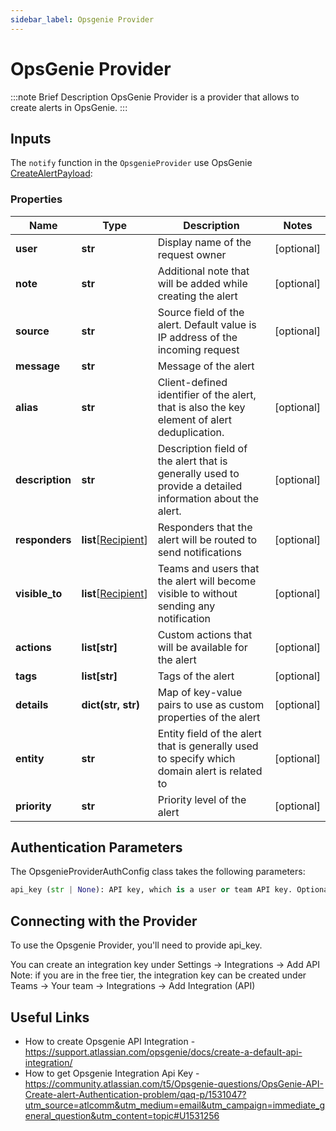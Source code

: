 ```yaml
---
sidebar_label: Opsgenie Provider
---
```


# OpsGenie Provider

:::note Brief Description
OpsGenie Provider is a provider that allows to create alerts in OpsGenie.
:::

## Inputs
The `notify` function in the `OpsgenieProvider` use OpsGenie [CreateAlertPayload](https://github.com/opsgenie/opsgenie-python-sdk/blob/master/docs/CreateAlertPayload.md):

### Properties

Name | Type | Description | Notes
------------ | ------------- | ------------- | -------------
**user** | **str** | Display name of the request owner | [optional]
**note** | **str** | Additional note that will be added while creating the alert | [optional]
**source** | **str** | Source field of the alert. Default value is IP address of the incoming request | [optional]
**message** | **str** | Message of the alert |
**alias** | **str** | Client-defined identifier of the alert, that is also the key element of alert deduplication. | [optional]
**description** | **str** | Description field of the alert that is generally used to provide a detailed information about the alert. | [optional]
**responders** | **list**[[Recipient](https://github.com/opsgenie/opsgenie-python-sdk/blob/master/docs/Recipient.md)] | Responders that the alert will be routed to send notifications | [optional]
**visible_to** |  **list**[[Recipient](https://github.com/opsgenie/opsgenie-python-sdk/blob/master/docs/Recipient.md)] | Teams and users that the alert will become visible to without sending any notification | [optional]
**actions** | **list[str]** | Custom actions that will be available for the alert | [optional]
**tags** | **list[str]** | Tags of the alert | [optional]
**details** | **dict(str, str)** | Map of key-value pairs to use as custom properties of the alert | [optional]
**entity** | **str** | Entity field of the alert that is generally used to specify which domain alert is related to | [optional]
**priority** | **str** | Priority level of the alert | [optional]


## Authentication Parameters
The OpsgenieProviderAuthConfig class takes the following parameters:
```python
api_key (str | None): API key, which is a user or team API key. Optional, default is `None`. *Required*
```

## Connecting with the Provider

To use the Opsgenie Provider, you'll need to provide api_key.

You can create an integration key under Settings -> Integrations -> Add API
Note: if you are in the free tier, the integration key can be created under Teams -> Your team -> Integrations -> Add Integration (API)

## Useful Links
- How to create Opsgenie API Integration - https://support.atlassian.com/opsgenie/docs/create-a-default-api-integration/
- How to get Opsgenie Integration Api Key - https://community.atlassian.com/t5/Opsgenie-questions/OpsGenie-API-Create-alert-Authentication-problem/qaq-p/1531047?utm_source=atlcomm&utm_medium=email&utm_campaign=immediate_general_question&utm_content=topic#U1531256
